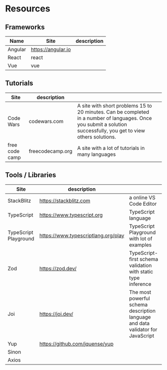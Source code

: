 # Resources

## Frameworks

| Name | Site                 | description   |
|------|----------------------|---------------|
| Angular    | https://angular.io   |               |
| React    | react                |               |
| Vue | vue                  |               |

## Tutorials

| Site           | description      |                                                                                                                                                                    |  |
|----------------|------------------|--------------------------------------------------------------------------------------------------------------------------------------------------------------------|---|
| Code Wars       | codewars.com     | A site with short problems 15 to 20 minutes. Can be completed in a number of languages. Once you submit a solution successfully, you get to view others solutions. |  |
| free code camp | freecodecamp.org | A site with a lot of tutorials in many languages                                                                                                                   |  |

## Tools / Libraries

| Site                  | description                         |                                                                                 |
|-----------------------|-------------------------------------|---------------------------------------------------------------------------------|
| StackBlitz            | https://stackblitz.com              | a online VS Code Editor                                                         |
| TypeScript            | https://www.typescript.org          | TypeScript language                                                             |
| TypeScript Playground | https://www.typescriptlang.org/play | TypeScript Playground with lot of examples                                      |
| Zod                   | https://zod.dev/                    | TypeScript-first schema validation with static type inference                   |
| Joi                   | https://joi.dev/                    | The most powerful schema description language and data validator for JavaScript |
| Yup                   | https://github.com/jquense/yup      |                                                                                 |
| Sinon                 |                                     |                                                                                 |
| Axios                 |                                     |                                                                                 |
